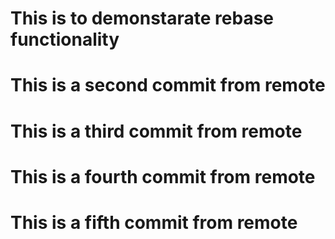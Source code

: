# This is to demonstarate rebase functionality

# This is a second commit from remote

# This is a third commit from remote

# This is a fourth commit from remote

# This is a fifth commit from remote

